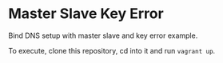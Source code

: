 # Master Slave Key Error

Bind DNS setup with master slave and key error example.

To execute, clone this repository, cd into it and run `vagrant up`.
